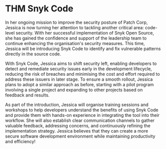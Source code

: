 # THM Snyk Code   

In her ongoing mission to improve the security posture of Patch Corp, Jessica is now turning her attention to tackling another critical area: code-level security. With her successful implementation of Snyk Open Source, she has gained the confidence and support of the leadership team to continue enhancing the organisation's security measures. This time, Jessica will be introducing Snyk Code to identify and fix vulnerable patterns directly in the source code.  

With Snyk Code, Jessica aims to shift security left, enabling developers to detect and remediate security issues early in the development lifecycle, reducing the risk of breaches and minimising the cost and effort required to address these issuers in later stage. To ensure a smooth rollout, Jessica plans to adopt a similar approach as before, starting with a pilot program involving a single project and expanding to other projects based on feedback and results.   

As part of the introduction, Jessica will organise training sessions and workshops to help developers understand the benefits of using Snyk Code and provide them with hands-on experience in integrating the tool into their workflow. She will also establish clear communication channels to gather valuable feedback, addressing concerns, and continuously refining the implementation strategy. Jessica believes that they can create a more secure software development environment while maintaining productivity and efficiency!
